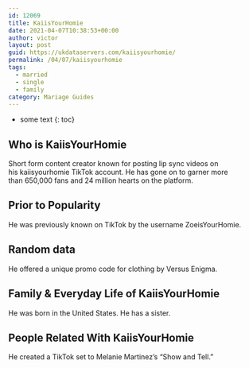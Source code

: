 ```yaml
---
id: 12069
title: KaiisYourHomie
date: 2021-04-07T10:38:53+00:00
author: victor
layout: post
guid: https://ukdataservers.com/kaiisyourhomie/
permalink: /04/07/kaiisyourhomie  
tags:
  - married
  - single
  - family
category: Mariage Guides
---
```


* some text
{: toc}


## Who is KaiisYourHomie



Short form content creator known for posting lip sync videos on his kaiisyourhomie TikTok account. He has gone on to garner more than 650,000 fans and 24 million hearts on the platform.

                
                
                
## Prior to Popularity



He was previously known on TikTok by the username ZoeisYourHomie. 

                
                
                
## Random data



He offered a unique promo code for clothing by Versus Enigma.

                
                
                
## Family & Everyday Life of KaiisYourHomie



He was born in the United States. He has a sister.

                
                
                
## People Related With KaiisYourHomie



He created a TikTok set to Melanie Martinez&#8217;s &#8220;Show and Tell.&#8221; 

                
              
            
          
          
          